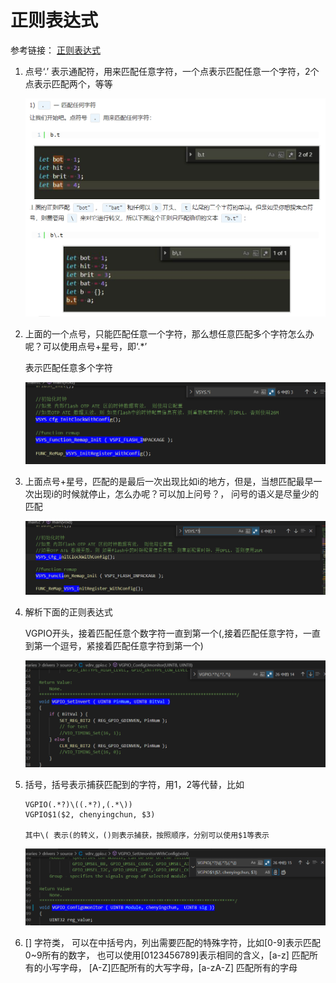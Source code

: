 # 正则表达式

参考链接： [正则表达式](https://www.jb51.net/article/161215.htm)

1. 点号‘.’ 表示通配符，用来匹配任意字符，一个点表示匹配任意一个字符，2个点表示匹配两个，等等

   ![image-20210519220656515](image/regx/image-20210519220656515.png)

2. 上面的一个点号，只能匹配任意一个字符，那么想任意匹配多个字符怎么办呢？可以使用点号+星号，即‘.*’

   表示匹配任意多个字符

   ![image-20210519221718095](image/regx/image-20210519221718095.png)





3. 上面点号+星号，匹配的是最后一次出现比如i的地方，但是，当想匹配最早一次出现i的时候就停止，怎么办呢？可以加上问号？， 问号的语义是尽量少的匹配

   ![image-20210519221901803](image/regx/image-20210519221901803.png)



4. 解析下面的正则表达式

   VGPIO开头，接着匹配任意个数字符一直到第一个(,接着匹配任意字符，一直到第一个逗号，紧接着匹配任意字符到第一个)

   ![image-20210519222555394](image/regx/image-20210519222555394.png)



5. 括号，括号表示捕获匹配到的字符，用$1，$2等代替，比如	

   ```
   VGPIO(.*?)\((.*?),(.*\))
   VGPIO$1($2, chenyingchun, $3)
   
   其中\( 表示(的转义，()则表示捕获，按照顺序，分别可以使用$1等表示
   ```

   ![image-20210519223336910](image/regx/image-20210519223336910.png)



6. [] 字符类， 可以在中括号内，列出需要匹配的特殊字符，比如[0-9]表示匹配0~9所有的数字， 也可以使用[0123456789]表示相同的含义，[a-z] 匹配所有的小写字母， [A-Z]匹配所有的大写字母，[a-zA-Z] 匹配所有的字母